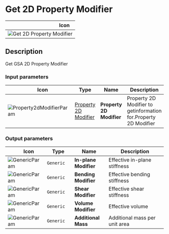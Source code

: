 # Get 2D Property Modifier
<!--- This file has been auto-generated, do not change it manually! Edit the generator here: https://github.com/arup-group/GSA-Grasshopper/tree/main/DocsGeneration --->

|<img width="150"/> Icon |
| ----------- |
|![Get 2D Property Modifier](./images/Get2dPropertyModifier.png) |

## Description

Get GSA 2D Property Modifier

### Input parameters

|<img width="20"/> Icon |<img width="200"/> Type |<img width="200"/> Name |<img width="1000"/> Description |
| ----------- | ----------- | ----------- | ----------- |
|![Property2dModifierParam](./images/Property2dModifierParam.png) |[Property 2D Modifier](gsagh-property-2d-modifier-parameter.md) |**Property 2D Modifier** |Property 2D Modifier to getinformation for.Property 2D Modifier |

### Output parameters

|<img width="20"/> Icon |<img width="200"/> Type |<img width="200"/> Name |<img width="1000"/> Description |
| ----------- | ----------- | ----------- | ----------- |
|![GenericParam](./images/GenericParam.png) |`Generic` |**In-plane Modifier** |Effective in-plane stiffness |
|![GenericParam](./images/GenericParam.png) |`Generic` |**Bending Modifier** |Effective bending stiffness |
|![GenericParam](./images/GenericParam.png) |`Generic` |**Shear Modifier** |Effective shear stiffness |
|![GenericParam](./images/GenericParam.png) |`Generic` |**Volume Modifier** |Effective volume |
|![GenericParam](./images/GenericParam.png) |`Generic` |**Additional Mass** |Additional mass per unit area |


